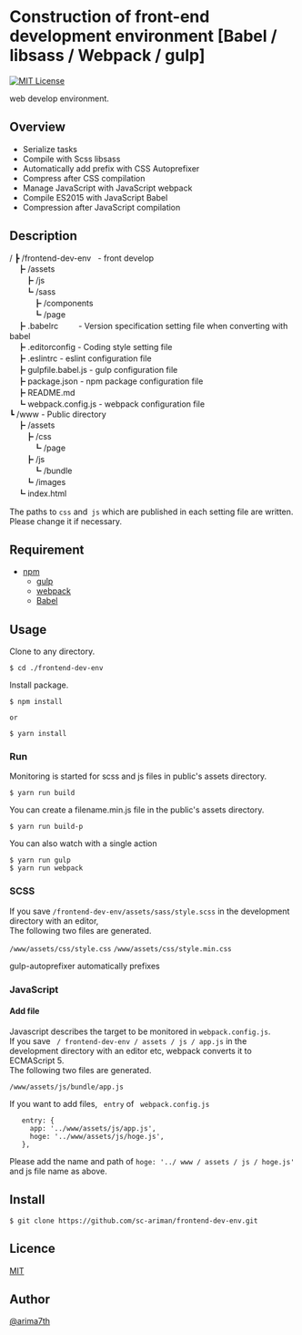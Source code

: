 # Construction of front-end development environment [Babel / libsass / Webpack / gulp]

[![MIT License](http://img.shields.io/badge/license-MIT-blue.svg?style=flat)](https://github.com/sc-ariman/tool/blob/master/LICENSE)

web develop environment.

## Overview
- Serialize tasks
- Compile with Scss libsass
- Automatically add prefix with CSS Autoprefixer
- Compress after CSS compilation
- Manage JavaScript with JavaScript webpack
- Compile ES2015 with JavaScript Babel
- Compression after JavaScript compilation

## Description
/
┣ /frontend-dev-env    - front develop  
　┣ /assets  
　　┣ /js  
　　┗ /sass  
　　　┣ /components  
　　　┗ /page  
　┣ .babelrc          - Version specification setting file when converting with babel  
　┣ .editorconfig     - Coding style setting file  
　┣ .eslintrc         - eslint configuration file  
　┣ gulpfile.babel.js - gulp configuration file  
　┣ package.json      - npm package configuration file  
　┣ README.md  
　┗ webpack.config.js  - webpack configuration file  
┗ /www                 - Public directory  
　┣ /assets  
　　┣ /css  
　　　┗ /page  
　　┣ /js  
　　　┗ /bundle  
　　┗ /images  
　┗ index.html  
  
The paths to `css` and` js` which are published in each setting file are written.  
Please change it if necessary.

## Requirement
- [npm](https://www.npmjs.com)
	- [gulp](http://gulpjs.com/)
	- [webpack](https://webpack.github.io/)
	- [Babel](https://babeljs.io/)

## Usage
Clone to any directory.

```
$ cd ./frontend-dev-env
```

Install package.

```
$ npm install

or

$ yarn install
```

### Run

Monitoring is started for scss and js files in public's assets directory.

```
$ yarn run build
```

You can create a filename.min.js file in the public's assets directory.

```
$ yarn run build-p
```

You can also watch with a single action

```
$ yarn run gulp
$ yarn run webpack
```

### SCSS
If you save ``/frontend-dev-env/assets/sass/style.scss`` in the development directory with an editor,  
The following two files are generated.

``/www/assets/css/style.css``
``/www/assets/css/style.min.css``

gulp-autoprefixer automatically prefixes

### JavaScript

#### Add file

Javascript describes the target to be monitored in `webpack.config.js`.   
If you save `` / frontend-dev-env / assets / js / app.js`` in the development directory with an editor etc, webpack converts it to ECMAScript 5.   
The following two files are generated.

``/www/assets/js/bundle/app.js``

If you want to add files,
`` entry`` of `` webpack.config.js``

```
   entry: {
     app: '../www/assets/js/app.js',  
     hoge: '../www/assets/js/hoge.js',  
   },
```

Please add the name and path of `` hoge: '../ www / assets / js / hoge.js' `` and js file name as above.


## Install
``$ git clone https://github.com/sc-ariman/frontend-dev-env.git ``


## Licence

[MIT](https://github.com/sc-ariman/tool/blob/master/LICENSE)

## Author

[@arima7th](https://twitter.com/arima7th)


